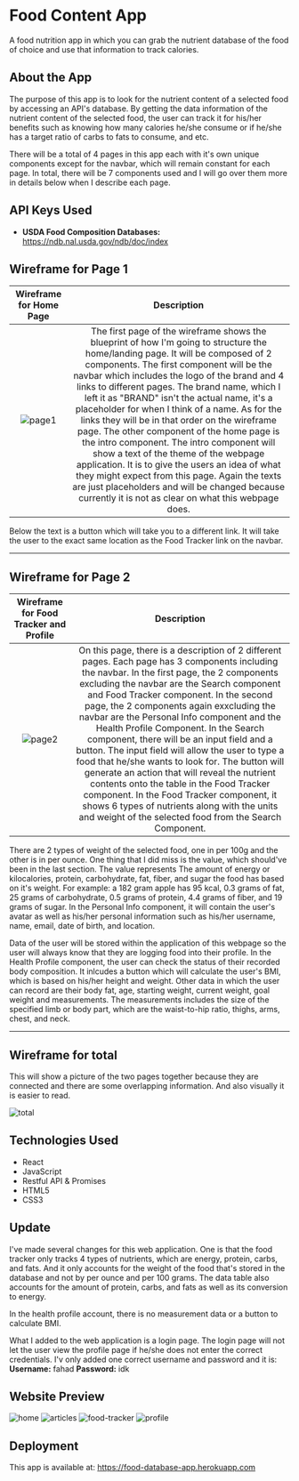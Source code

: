 # Food Content App
A food nutrition app in which you can grab the nutrient database of the food of choice and use that information to track calories.

## About the App
The purpose of this app is to look for the nutrient content of a selected food by accessing an API's database. By getting the data information of the nutrient content of the selected food, the user can track it for his/her benefits such as knowing how many calories he/she consume or if he/she has a target ratio of carbs to fats to consume, and etc.

There will be a total of 4 pages in this app each with it's own unique components except for the navbar, which will remain constant for each page. In total, there will be 7 components used and I will go over them more in details below when I describe each page.

## API Keys Used
  - **USDA Food Composition Databases:** https://ndb.nal.usda.gov/ndb/doc/index


## Wireframe for Page 1
Wireframe for Home Page             |  Description
:--------------------------:|:-------------------------:
![page1](https://user-images.githubusercontent.com/45612730/56463726-73807f00-63a7-11e9-8ce2-7970b7b9c072.jpeg)   |  The first page of the wireframe shows the blueprint of how I'm going to structure the home/landing page. It will be composed of 2 components. The first component will be the navbar which includes the logo of the brand and 4 links to different pages. The brand name, which I left it as "BRAND" isn't the actual name, it's a placeholder for when I think of a name. As for the links they will be in that order on the wireframe page. The other component of the home page is the intro component. The intro component will show a text of the theme of the webpage application. It is to give the users an idea of what they might expect from this page. Again the texts are just placeholders and will be changed because currently it is not as clear on what this webpage does. 

Below the text is a button which will take you to a different link. It will take the user to the exact same location as the Food Tracker link on the navbar. 

------------------------------------------------------------------------------------------------------------

## Wireframe for Page 2
Wireframe for Food Tracker and Profile             |  Description
:--------------------------:|:-------------------------:
![page2](https://user-images.githubusercontent.com/45612730/56463727-73807f00-63a7-11e9-9145-f775bec6584b.jpeg)  |  On this page, there is a description of 2 different pages. Each page has 3 components including the navbar. In the first page, the 2 components excluding the navbar are the Search component and Food Tracker component. In the second page, the 2 components again exxcluding the navbar are the Personal Info component and the Health Profile Component. In the Search component, there will be an input field and a button. The input field will allow the user to type a food that he/she wants to look for. The button will generate an action that will reveal the nutrient contents onto the table in the Food Tracker component. In the Food Tracker component, it shows 6 types of nutrients along with the units and weight of the selected food from the Search Component. 

There are 2 types of weight of the selected food, one in per 100g and the other is in per ounce. One thing that I did miss is the value, which should've been in the last section. The value represents The amount of energy or kilocalories, protein, carbohydrate, fat, fiber, and sugar the food has based on it's weight. For example: a 182 gram apple has 95 kcal, 0.3 grams of fat, 25 grams of carbohydrate, 0.5 grams of protein, 4.4 grams of fiber, and 19 grams of sugar. In the Personal Info component, it will contain the user's avatar as well as his/her personal information such as his/her username, name, email, date of birth, and location. 

Data of the user will be stored within the application of this webpage so the user will always know that they are logging food into their profile. In the Health Profile component, the user can check the status of their recorded body composition. It inlcudes a button which will calculate the user's BMI, which is based on his/her height and weight. Other data in which the user can record are their body fat, age, starting weight, current weight, goal weight and measurements. The measurements includes the size of the specified limb or body part, which are the waist-to-hip ratio, thighs, arms, chest, and neck. 

------------------------------------------------------------------------------------------------------------

## Wireframe for total
This will show a picture of the two pages together because they are connected and there are some overlapping information. And also visually it is easier to read. 

![total](https://user-images.githubusercontent.com/45612730/56463728-73807f00-63a7-11e9-966c-379ffa2b7afa.jpeg)

## Technologies Used
- React
- JavaScript
- Restful API & Promises
- HTML5
- CSS3

## Update
I've made several changes for this web application. One is that the food tracker only tracks 4 types of nutrients, which are energy, protein, carbs, and fats. And it only accounts for the weight of the food that's stored in the database and not by per ounce and per 100 grams. The data table also accounts for the amount of protein, carbs, and fats as well as its conversion to energy. 

In the health profile account, there is no measurement data or a button to calculate BMI.

What I added to the web application is a login page. The login page will not let the user view the profile page if he/she does not enter the correct credentials. I'v only added one correct username and password and it is:
**Username:** fahad
**Password:** idk

## Website Preview
![home](https://user-images.githubusercontent.com/45612730/59573817-b9de1b80-9082-11e9-981d-044795581d94.png)
![articles](https://user-images.githubusercontent.com/45612730/59573819-bba7df00-9082-11e9-92ee-0b8e49d870a5.png)
![food-tracker](https://user-images.githubusercontent.com/45612730/59573820-bcd90c00-9082-11e9-8b4f-0ba0b6b2d878.png)
![profile](https://user-images.githubusercontent.com/45612730/59573822-be0a3900-9082-11e9-9b3c-b14cb984db0c.png)


## Deployment
This app is available at: https://food-database-app.herokuapp.com